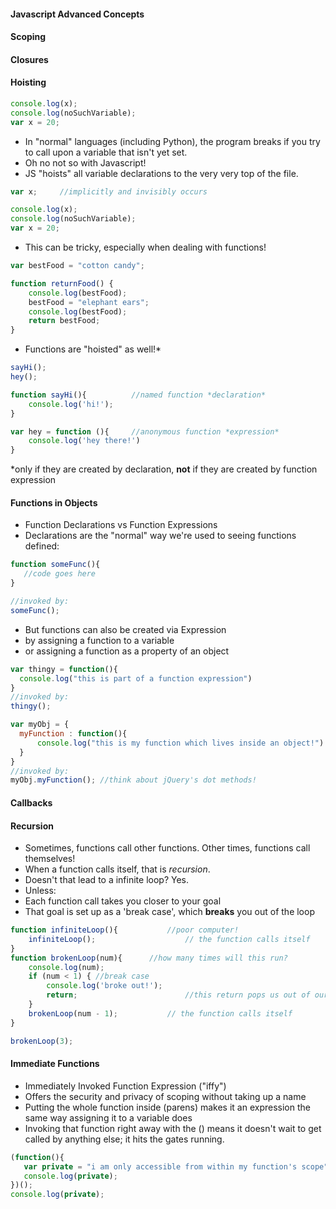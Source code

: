 #### Javascript Advanced Concepts

#### Scoping

#### Closures

#### Hoisting
 ```js
 console.log(x);
 console.log(noSuchVariable);
 var x = 20;
 ```
 - In "normal" languages (including Python), the program breaks if you try to call upon a variable that isn't yet set.
 - Oh no not so with Javascript!
 - JS "hoists" all variable declarations to the very very top of the file.
 ```js
 var x; 	//implicitly and invisibly occurs

 console.log(x);
 console.log(noSuchVariable);
 var x = 20;
 ```
  - This can be tricky, especially when dealing with functions!

 ```js
 var bestFood = "cotton candy";

 function returnFood() {
	 console.log(bestFood);
	 bestFood = "elephant ears";
	 console.log(bestFood);
	 return bestFood;
 }
 ```
  - Functions are "hoisted" as well!\*

 ```js
 sayHi();
 hey();

 function sayHi(){ 			//named function *declaration*
	 console.log('hi!');
 }

 var hey = function (){ 	//anonymous function *expression*
	 console.log('hey there!')
 }


 ```
 \*only if they are created by declaration, **not** if they are created by function expression


 #### Functions in Objects
  - Function Declarations vs Function Expressions
  - Declarations are the "normal" way we're used to seeing functions defined:
  ```js
  function someFunc(){
 	 //code goes here
  }

  //invoked by:
  someFunc();
  ```
  - But functions can also be created via Expression
   - by assigning a function to a variable
   - or assigning a function as a property of an object

  ```js
 var thingy = function(){
 	console.log("this is part of a function expression")
 }
 //invoked by:
 thingy();

 var myObj = {
 	myFunction : function(){
 		console.log("this is my function which lives inside an object!")
 	}
 }
 //invoked by:
 myObj.myFunction(); //think about jQuery's dot methods!
  ```

#### Callbacks

#### Recursion
 - Sometimes, functions call other functions. Other times, functions call themselves!
 - When a function calls itself, that is _recursion_.
 - Doesn't that lead to a infinite loop? Yes.
 - Unless:
  - Each function call takes you closer to your goal
  - That goal is set up as a 'break case', which **breaks** you out of the loop

 ```js
 function infiniteLoop(){ 			//poor computer!
	 infiniteLoop(); 					// the function calls itself
 }
 function brokenLoop(num){ 		//how many times will this run?
	 console.log(num);
	 if (num < 1) { //break case
		 console.log('broke out!');
		 return; 						//this return pops us out of our current function call
	 }
	 brokenLoop(num - 1); 			// the function calls itself
 }

 brokenLoop(3);
 ```  


#### Immediate Functions
 - Immediately Invoked Function Expression ("iffy")
 - Offers the security and privacy of scoping without taking up a name
 - Putting the whole function inside (parens) makes it an expression the same way assigning it to a variable does
 - Invoking that function right away with the () means it doesn't wait to get called by anything else; it hits the gates running.

 ```js
 (function(){
	var private = "i am only accessible from within my function's scope"
	console.log(private);
 })();
 console.log(private);

 ```
